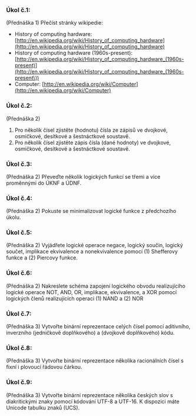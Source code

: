 ### Úkol č.1:
(Přednáška 1)
Přečíst stránky wikipedie:
- History of computing hardware: [http://en.wikipedia.org/wiki/History_of_computing_hardware](http://en.wikipedia.org/wiki/History_of_computing_hardware)
- History of computing hardware (1960s-present): [http://en.wikipedia.org/wiki/History_of_computing_hardware_(1960s-present)](http://en.wikipedia.org/wiki/History_of_computing_hardware_(1960s-present\))
- Computer: [http://en.wikipedia.org/wiki/Computer](http://en.wikipedia.org/wiki/Computer)

### Úkol č.2:
(Přednáška 2)
1. Pro několik čísel zjistěte (hodnotu) čísla ze zápisů ve dvojkové, osmičkové, desítkové a šestnáctkové soustavě.
2. Pro několik čísel zjistěte zápis čísla (dané hodnoty) ve dvojkové, osmičkové, desítkové a šestnáctkové soustavě.

### Úkol č.3:
(Přednáška 2)
Převeďte několik logických funkcí se třemi a více proměnnými do ÚKNF a ÚDNF.

### Úkol č.4:
(Přednáška 2)
Pokuste se minimalizovat logické funkce z předchozího úkolu.

### Úkol č.5:
(Přednáška 2)
Vyjádřete logické operace negace, logický součin, logický součet, implikace ekvivalence a nonekvivalence pomocí (1) Shefferovy funkce a (2) Piercovy funkce.

### Úkol č.6:
(Přednáška 2)
Nakreslete schéma zapojení logického obvodu realizujícího logické operace NOT, AND, OR, implikace, ekvivalence, a XOR pomocí logických členů realizujících operaci (1) NAND a (2) NOR

### Úkol č.7:
(Přednáška 3)
Vytvořte binární reprezentace celých čísel pomocí aditivního, inverzního (jedničkově doplňkového) a (dvojkově doplňkového) kódu.

### Úkol č.8:
(Přednáška 3)
Vytvořte binární reprezentace několika racionálních čísel s fixní i plovoucí řádovou čárkou.

### Úkol č.9:
(Přednáška 3)
Vytvořte binární reprezentace několika českých slov s diakritickými znaky pomocí kódování UTF-8 a UTF-16. K dispozici máte Unicode tabulku znaků (UCS).

